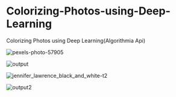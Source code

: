 # Colorizing-Photos-using-Deep-Learning
Colorizing Photos using Deep Learning(Algorithmia Api)



![pexels-photo-57905](https://user-images.githubusercontent.com/26146801/38767402-fb492e1a-3ffd-11e8-8f26-07830c6839fd.jpeg)



![output](https://user-images.githubusercontent.com/26146801/38767400-f990bf5c-3ffd-11e8-901b-0f011b44933c.png)



![jennifer_lawrence_black_and_white-t2](https://user-images.githubusercontent.com/26146801/38767399-f957eace-3ffd-11e8-8b1f-0266ab673e32.jpg)



![output2](https://user-images.githubusercontent.com/26146801/38767401-fae5ed5a-3ffd-11e8-9ccf-c1c1327cf13f.png)
